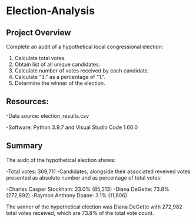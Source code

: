 # Election-Analysis

## Project Overview

Complete an audit of a hypothetical local congressional election:

1. Calculate total votes.
2. Obtain list of all unique candidates.
3. Calculate number of votes received by each candidate.
4. Calculate "3." as a percentage of "1.".
5. Determine the winner of the election.

## Resources:

-Data source: election_results.csv

-Software: Python 3.9.7 and Visual Studio Code 1.60.0

## Summary

The audit of the hypothetical election shows:

-Total votes: 369,711
-Candidates, alongside their associated reveived votes presented as absolute number and as percentage of total votes:

   -Charles Casper Stockham: 23.0% (85,213)
   -Diana DeGette: 73.8% (272,892)
   -Raymon Anthony Doane: 3.1% (11,606)

The winner of the hypothetical election was Diana DeGette with 272,982 total votes received, which are 73.8% of the total vote count.



